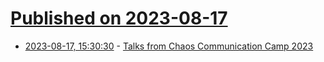# [Published on 2023-08-17](index.md)

* [2023-08-17, 15:30:30](https://lobste.rs/s/kbdixh/talks_from_chaos_communication_camp_2023) - [Talks from Chaos Communication Camp 2023](https://media.ccc.de/c/camp2023?sort=view_count)

